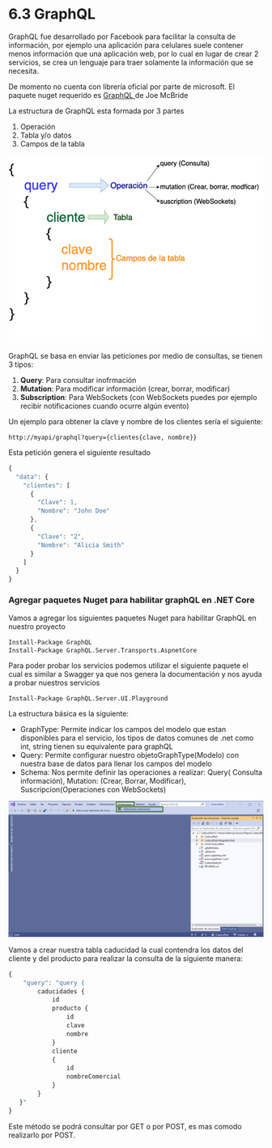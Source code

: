 # 6.3 GraphQL

GraphQL fue desarrollado por Facebook para facilitar la consulta de información, por ejemplo una aplicación para celulares suele contener menos información que una aplicación web, por lo cual en lugar de crear 2 servicios, se crea un lenguaje para traer solamente la información que se necesita.

De momento no cuenta con librería oficial por parte de microsoft. El paquete nuget requerido es [GraphQL ](https://github.com/graphql-dotnet/graphql-dotnet)de Joe McBride

La estructura de GraphQL esta formada por 3 partes

1. Operación
2. Tabla y/o datos
3. Campos de la tabla

![](../../.gitbook/assets/graphql-2.png)

GraphQL se basa en enviar las peticiones por medio de consultas, se tienen 3 tipos:

1. **Query**: Para consultar inofrmación
2. **Mutation**: Para modificar información \(crear, borrar, modificar\)
3. **Subscription**: Para WebSockets \(con WebSockets puedes por ejemplo recibir notificaciones cuando ocurre algún evento\)

Un ejemplo para obtener la clave y nombre de los clientes sería el siguiente:

```text
http://myapi/graphql?query={clientes{clave, nombre}}
```

Esta petición genera el siguiente resultado

```javascript
{
  "data": {
    "clientes": [
      {
        "Clave": 1,
        "Nombre": "John Doe"
      },
      {
        "Clave": "2",
        "Nombre": "Alicia Smith"
      }
    ]
  }
}
```

###  Agregar  paquetes Nuget para habilitar graphQL en .NET Core

Vamos a agregar los siguientes paquetes Nuget para habilitar GraphQL en nuestro proyecto

```text
Install-Package GraphQL 
Install-Package GraphQL.Server.Transports.AspnetCore
```

Para poder probar los servicios podemos utilizar el siguiente paquete el cual es similar a Swagger ya que nos genera la documentación y nos ayuda a probar nuestros servicios

```text
Install-Package GraphQL.Server.UI.Playground
```

La estructura básica es la siguiente:

* GraphType: Permite indicar los campos del modelo que estan disponibles para el servicio, los tipos de datos comunes de .net como int, string tienen su equivalente para graphQL
* Query: Permite configurar nuestro objetoGraphType\(Modelo\) con nuestra base de datos para llenar los campos del modelo
* Schema: Nos permite definir las operaciones a realizar: Query\( Consulta información\), Mutation: \(Crear, Borrar, Modificar\), Suscripcion\(Operaciones con WebSockets\)

![](../../.gitbook/assets/image%20%28280%29.png)

Vamos a crear nuestra tabla caducidad la cual contendra los datos del cliente y del producto para realizar la consulta de la siguiente manera:

```javascript
{
	"query": "query {
		caducidades {
			id
			producto {
				id
				clave
				nombre
			}
			cliente
			{
				id
				nombreComercial
			}			
		}	
   }"
} 
```

Este método se podrá consultar por GET o por POST, es mas comodo realizarlo por POST.

